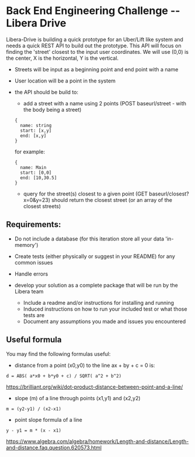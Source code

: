 # Back End Engineering Challenge -- Libera Drive

Libera-Drive is building a quick prototype for an Uber/Lift like system and needs a quick REST API to build out the prototype.  This API will focus on finding the 'street' closest to the input user coordinates.  We will use (0,0) is the center, X is the horizontal, Y is the vertical.  
- Streets will be input as a beginning point and end point with a name
- User location will be a point in the system
- the API should be build to:
  - add a street with a name using 2 points (POST baseurl/street - with the body being a street)
  ```
  { 
    name: string
    start: [x,y]
    end: [x,y]
  }
  ```
  for example: 
  ```
  { 
    name: Main
    start: [0,0]
    end: [10,30.5]
  }
  ```

  - query for the street(s) closest to a given point (GET baseurl/closest?x=0&y=23)
  should return the closest street (or an array of the closest streets)

## Requirements:

- Do not include a database (for this iteration store all your data 'in-memory')
- Create tests (either physically or suggest in your README) for any common issues
- Handle errors 

- develop your solution as a complete package that will be run by the Libera team
  - Include a readme and/or instructions for installing and running
  - Induced instructions on how to run your included test or what those tests are
  - Document any assumptions you made and issues you encountered

## Useful formula
You may find the following formulas useful:

- distance from a point (x0,y0) to the line ax + by + c = 0 is:
```
d = ABS( a*x0 + b*y0 + c) / SQRT( a^2 + b^2)
```
https://brilliant.org/wiki/dot-product-distance-between-point-and-a-line/

- slope (m) of a line through points (x1,y1) and (x2,y2)
```
m = (y2-y1) / (x2-x1)
```
- point slope formula of a line
```
y - y1 = m * (x - x1)
```
https://www.algebra.com/algebra/homework/Length-and-distance/Length-and-distance.faq.question.620573.html
